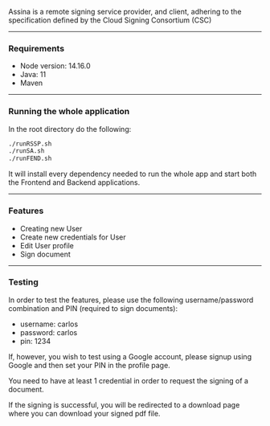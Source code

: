 Assina is a remote signing service provider, and client, adhering to the specification defined by the Cloud Signing Consortium (CSC) ​

----------------

### Requirements

- Node version: 14.16.0
- Java: 11
- Maven

----------------

### Running the whole application

In the root directory do the following:

```bash
./runRSSP.sh
./runSA.sh
./runFEND.sh
```

It will install every dependency needed to run the whole app and start both the Frontend and Backend applications.

----------------

### Features

- Creating new User
- Create new credentials for User
- Edit User profile
- Sign document

----------------

### Testing

In order to test the features, please use the following username/password combination and PIN (required to sign documents):

- username: carlos
- password: carlos
- pin: 1234

If, however, you wish to test using a Google account, please signup using Google and then set your PIN in the profile page. 

You need to have at least 1 credential in order to request the signing of a document. 

If the signing is successful, you will be redirected to a download page where you can download your signed pdf file.


